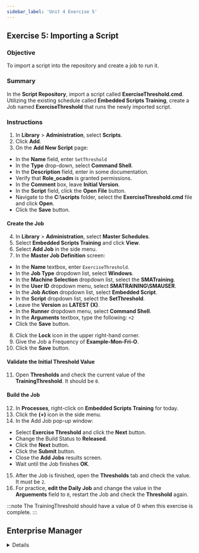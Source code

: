 ```yaml
---
sidebar_label: 'Unit 4 Exercise 5'
---
```


## Exercise 5: Importing a Script

### Objective

To import a script into the repository and create a job to run it.

### Summary

In the **Script Repository**, import a script called **ExerciseThreshold.cmd**. Utilizing the existing schedule called **Embedded Scripts Training**, create a Job named **ExerciseThreshold** that runs the newly imported script.

### Instructions

1.	In **Library** > **Administration**, select **Scripts**.
2.  Click **Add**.
3.  On the **Add New Script** page:
*  In the **Name** field, enter ```SetThreshold```
*  In the **Type** drop-down, select **Command Shell**.
*  In the **Description** field, enter in some documentation.
*  Verify that **Role_ocadm** is granted permissions.
*  In the **Comment** box, leave **Initial Version**.
*  In the **Script** field, click the **Open File** button.
*  Navigate to the **C:\scripts** folder, select the **ExerciseThreshold.cmd** file and click **Open**.
*  Click the **Save** button.

#### Create the Job

4.  In **Library** > **Administration**, select **Master Schedules**. 
5.	Select **Embedded Scripts Training** and click **View**.
6.  Select **Add Job** in the side menu.
7.  In the **Master Job Definition** screen:
*  In the **Name** textbox, enter ```ExerciseThreshold```. 
*  In the **Job Type** dropdown list, select **Windows**.
*  In the **Machine Selection** dropdown list, select the **SMATraining**. 
*  In the **User ID** dropdown menu, select **SMATRAINING\SMAUSER**.
*  In the **Job Action** dropdown list, select **Embedded Script**.
*  In the **Script** dropdown list, select the **SetThreshold**. 
*  Leave the **Version** as **LATEST (X)**.
*  In the **Runner** dropdown menu, select **Command Shell**.
*  In the **Arguments** textbox, type the following: ```+2```
*  Click the **Save** button.
8. Click the **Lock** icon in the upper right-hand corner.
9.	Give the Job a Frequency of **Example-Mon-Fri-O**.
10. Click the **Save** button.

#### Validate the Initial Threshold Value

11.	Open **Thresholds** and check the current value of the **TrainingThreshold**. It should be ```0```.

#### Build the Job

12.	In **Processes**, right-click on **Embedded Scripts Training** for today.
13. Click the **(+)** icon in the side menu.
14. In the Add Job pop-up window:
* Select **Exercise Threshold** and click the **Next** button.
* Change the Build Status to **Released**.
* Click the **Next** button.
* Click the **Submit** button.
* Close the **Add Jobs** results screen.
* Wait until the Job finishes **OK**.
15.	After the Job is finished, open the **Thresholds** tab and check the value. It must be ```2```.
16.	For practice, **edit the Daily Job** and change the value in the **Arguements** field to ```0```, restart the Job and check the **Threshold** again.

:::note
The TrainingThreshold should have a value of 0 when this exercise is complete.
:::


## Enterprise Manager

<details>

:::tip [Walkthrough Video - Unit 4 Exercise 5](../static/videobasic/U4E5.mp4)

:::


:::note
In this exercise we will import a script created in Unit 3 to the OpCon database
:::

1.	Under the **Scripts** topic, Double-Click on **Repository**. 
2.	Click the **Add** button in the **Script Repository** toolbar.
3.	Type **SetThreshold** in the **Name** textbox.
4.	Type some **Documentation** in the Description field.
5.	Click the **Open File** button.
6.	Navigate to the ```C:\scripts``` folder, select the ```ExerciseThreshold.cmd``` file and click **Open**.
7.	The script is loaded to your screen.
8.	Select **Command Shell** from the **Type** drop-down list.
9.	Leave **Initial Version** in the Initial Comments textbox.
10.	Click the **Save** button.
11.	Assign a **Script** to a **Role**. (In this case, leave ```Role_ocadm``` as the Assigned Role).
12.	Close the **Scripts Repository** tab.
13.	Under the **Administration** topic, Double-Click on **Job Master**. 
14.	In the **Schedule** drop-down list, select **Embedded Scripts Training**.
15.	Click the **Add** button on the **Job Master** toolbar. 
16.	In the **Name** textbox, enter **ExerciseThreshold**.
17.	In the **Job Type** drop-down list, select ```Windows```.
18.	In the **Primary Machine** drop-down list, select the ```SMATraining```. 
19.	In the **Job Action** drop-down list, select ```Embedded Script```.
20.	In the **User ID** drop-down menu, select ```SMATRAINING\SMAUSER```.
21.	In the **Script** drop-down list, select the ```SetThreshold```. 
22.	Leave the **Version** as ```LATEST```.
23.	In the **Runner** drop-down menu, select ```Command Shell```.
24.	In the **Arguments** textbox, type the following: ```+2```
25.	Click the **Save** button.
26.	Give the Job a Frequency of ```Mon-Fri-N```.
27.	Add **Documentation** and then close the **Job Master**.
28.	Open the **Threshold**s and check the current value of the **TrainingThreshold**. It should be ```0```.
29.	Close the **Thresholds** tab.
30.	Go to one of the operations screen, Right-Click the **Embedded Scripts Training Schedule> Maintenance> Add Jobs**.
31.	Select the **ExerciseThreshold** Job and click **Add Job**.
32.	Select the **Released** radio button and click **Yes**.
33.	Click **Close**.
34.	After the Job is finished, open the **Thresholds** tab and check the value. It must be ```2```.
35.	Close the **Thresholds** tab.
36.	For practice, **edit the Daily Job** changing the **Parameter** back to ```0```, restart the Job and check the **Threshold** again.

</details>